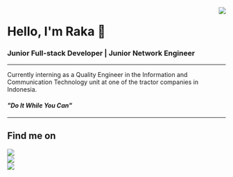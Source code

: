 <img align="right" src="https://visitor-badge.laobi.icu/badge?page_id=youngwiez.youngwiez" />

<h1>Hello, I'm Raka 👋</h1>
<h3>Junior Full-stack Developer | Junior Network Engineer</h3>

<hr>

<p>Currently interning as a Quality Engineer in the Information and Communication Technology unit at one of the tractor companies in Indonesia.</p>
<h4><i>"Do It While You Can"</i></h4>

<hr>

<div>
  <h2>Find me on</h2>
  <div id="instagram">
    <a href="https://instagram.com/rakandrw">
      <img src="https://img.shields.io/badge/Instagram-rakandrw-CD486B?style=for-the-badge&logo=Instagram&logoColor=white">
    </a>
  </div>
  <div id="linkedin">
    <a href="https://linkedin.com/in/raka-wisesa">
      <img src="https://img.shields.io/badge/Linkedin-Raka Wisesa-0077B5?style=for-the-badge&logo=Linkedin&logoColor=white">
    </a>
  </div>
  <div id="gmail">
    <a href="mailto:rakaawisesa@gmail.com">
      <img src="https://img.shields.io/badge/Gmail-rakaawisesa@gmail.com-C71610?style=for-the-badge&logo=Gmail&logoColor=white">
    </a>
  </div>
</div>

<!---
youngwiez/youngwiez is a ✨ special ✨ repository because its `README.md` (this file) appears on your GitHub profile.
You can click the Preview link to take a look at your changes.
--->
